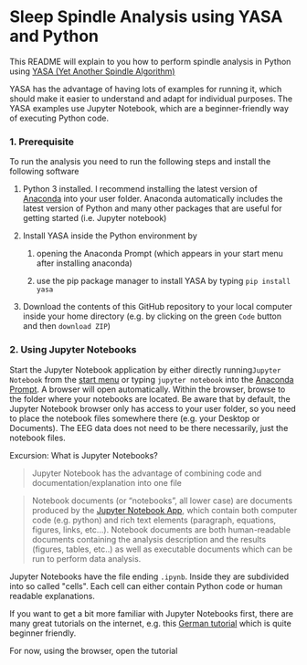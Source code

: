 # Sleep Spindle Analysis using YASA and Python

This README will explain to you how to perform spindle analysis in Python using [YASA (Yet Another Spindle Algorithm)](https://github.com/raphaelvallat/yasa)



YASA has the advantage of having lots of examples for running it, which should make it easier to understand and adapt for individual purposes. The YASA examples use Jupyter Notebook, which are a beginner-friendly way of executing Python code. 



### 1. Prerequisite

To run the analysis you need to run the following steps and install the following software

1. Python 3 installed. I recommend installing the latest version of [Anaconda](https://www.anaconda.com) into your user folder. Anaconda automatically includes the latest version of Python and many other packages that are useful for getting started (i.e. Jupyter notebook)

2. Install YASA inside the Python environment by
   
   1. opening the Anaconda Prompt (which appears in your start menu after installing anaconda)
   
   2. use the pip package manager to install YASA by typing `pip install yasa`

3. Download the contents of this GitHub repository to your local computer inside your home directory (e.g. by clicking on the green `Code` button and then `download ZIP`)



### 2. Using Jupyter Notebooks

Start the Jupyter Notebook application by either directly running`Jupyter Notebook` from the [start menu](.\md_assets\2022-03-09-11-16-30-image.png) or typing `jupyter notebook` into the [Anaconda Prompt](.\md_assets\2022-03-09-11-18-03-image.png). A browser will open automatically. Within the browser, browse to the folder where your notebooks are located. Be aware that by default, the Jupyter Notebook browser only has access to your user folder, so you need to place the notebook files somewhere there (e.g. your Desktop or Documents). The EEG data does not need to be there necessarily, just the notebook files.

Excursion: What is Jupyter Notebooks?

> Jupyter Notebook has the advantage of combining code and documentation/explanation into one file

> Notebook documents (or “notebooks”, all lower case) are documents produced by the [Jupyter Notebook App](https://jupyter-notebook-beginner-guide.readthedocs.io/en/latest/what_is_jupyter.html#notebook-app), which contain both computer code (e.g. python) and rich text elements (paragraph, equations, figures, links, etc…). Notebook documents are both human-readable documents containing the analysis description and the results (figures, tables, etc..) as well as executable documents which can be run to perform data analysis.

Jupyter Notebooks have the file ending `.ipynb`. Inside they are subdivided into so called "cells". Each cell can either contain Python code or human readable explanations. 

If you want to get a bit more familiar with Jupyter Notebooks first, there are many great tutorials on the internet, e.g. this [German tutorial](https://www.youtube.com/watch?v=1S4Cgtkxqhs) which is quite beginner friendly.



For now, using the browser, open the tutorial



